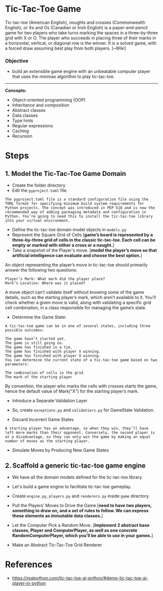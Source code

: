 # Tic-Tac-Toe Game
Tic-tac-toe (American English), noughts and crosses (Commonwealth English), or Xs and Os (Canadian or Irish English) is a paper-and-pencil game for two players who take turns marking the spaces in a three-by-three grid with X or O. The player who succeeds in placing three of their marks in a horizontal, vertical, or diagonal row is the winner. It is a solved game, with a forced draw assuming best play from both players. [~Wiki]

### Objective
- build an extensible game engine with an unbeatable computer player that uses the minimax algorithm to play tic-tac-toe. 

---
**Concepts:**
- Object-oriented programming (OOP)
- Inheritance and composition
- Abstract classes
- Data classes
- Type hints
- Regular expressions
- Caching
- Recursion

# Steps
## 1. Model the Tic-Tac-Toe Game Domain
- Create the folder directory
- Edit the `pyproject.toml` file.
```
The pyproject.toml file is a standard configuration file using the TOML format for specifying minimum build system requirements for Python projects. The concept was introduced in PEP 518 and is now the recommended way of adding packaging metadata and configuration in Python. You’re going to need this to install the tic-tac-toe library into your virtual environment.
```
- Define the tic-tac-toe domain model objects in `models.py`
- Represent the Square Grid of Cells [**game’s board is represented by a three-by-three grid of cells in the classic tic-tac-toe. Each cell can be empty or marked with either a cross or a naught.**]
- Take a snapshot of the Player's move. [**model the player’s move so that artificial intelligence can evaluate and choose the best option.**]

An object representing the player’s move in tic-tac-toe should primarily answer the following two questions:
```
Player’s Mark: What mark did the player place?
Mark’s Location: Where was it placed?
```

A move object can’t validate itself without knowing some of the game details, such as the starting player’s mark, which aren’t available to it. You’ll check whether a given move is valid, along with validating a specific grid cell combination, in a class responsible for managing the game’s state.

- Determine the Game State:

```
A tic-tac-toe game can be in one of several states, including three possible outcomes:

The game hasn’t started yet.
The game is still going on.
The game has finished in a tie.
The game has finished with player X winning.
The game has finished with player O winning.
You can determine the current state of a tic-tac-toe game based on two parameters:

The combination of cells in the grid
The mark of the starting player
```

By convention, the player who marks the cells with crosses starts the game, hence the default value of Mark("X") for the starting player’s mark. 

- Introduce a Separate Validation Layer
- So, create `exceptions.py` and `validatiors.py` for GameState Validation.

- Discard Incorrect Game States

```
A starting player has an advantage, so when they win, they’ll have left more marks than their opponent. Conversely, the second player is at a disadvantage, so they can only win the game by making an equal number of moves as the starting player.
```

- Simulate Moves by Producing New Game States

## 2. Scaffold a generic tic-tac-toe game engine

- We have all the domain models defined for the tic-tac-toe library.
- Let's build a game engine to facilitate tic-tac-toe gameplay.
- Create `engine.py`, `players.py` and `renderers.py` inside `game` directory.

- Pull the Players’ Moves to Drive the Game [**need to have two players, something to draw on, and a set of rules to follow. We can express these elements as immutable data classes.**]

- Let the Computer Pick a Random Move. [**Implement 2 abstract base classes, Player and ComputerPlayer, as well as one concrete RandomComputerPlayer, which you’ll be able to use in your games.**]

- Make an Abstract Tic-Tac-Toe Grid Renderer


# References
- https://realpython.com/tic-tac-toe-ai-python/#demo-tic-tac-toe-ai-player-in-python